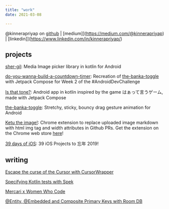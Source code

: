 ```yaml
---
title: "work"
date: 2021-03-08

---
```


@kinnerapriyap on [github](https://github.com/kinnerapriyap) | [medium]](https://medium.com/@kinnerapriyap) | [linkedin]](https://www.linkedin.com/in/kinnerapriyap/)

## projects

[sher-gil](https://github.com/kinnerapriyap/sher-gil): Media Image picker library in kotlin for Android

[do-you-wanna-build-a-countdown-timer](https://github.com/kinnerapriyap/do-you-wanna-build-a-countdown-timer): Recreation of [the-banka-toggle](https://github.com/kinnerapriyap/the-banka-toggle) with Jetpack Compose for Week 2 of the #AndroidDevChallenge

[Is that tone?](https://github.com/kinnerapriyap/is-that-tone-android): Android app in kotlin inspired by the game はぁって言うゲーム, made with Jetpack Compose

[the-banka-toggle](https://github.com/kinnerapriyap/the-banka-toggle): Stretchy, sticky, bouncy drag gesture animation for Android 

[Ketu the image!](https://github.com/kinnerapriyap/ketu-the-img): Chrome extension to replace uploaded image markdown with html img tag and width attributes in Github PRs. Get the extension on the Chrome web store [here](https://chrome.google.com/webstore/detail/ketu-the-image/cfaiodgiaecemdaehdgnnopjeidfogid)!

[39 days of iOS](https://github.com/kinnerapriyap/39-days-of-ios): 39 iOS Projects to 忘​年 2019!

## writing

[Escape the curse of the Cursor with CursorWrapper](https://engineering.mercari.com/en/blog/entry/20201212-cursor-with-cursorwrapper/)

[Specifying Kotlin tests with Spek](https://engineering.mercari.com/en/blog/entry/2019-12-12-100000/)

[Mercari x Women Who Code](https://medium.com/mercari-engineering/mercari-x-women-who-code-480d09ea284b)

[@Entity, @Embedded and Composite Primary Keys with Room DB](https://medium.com/@kinnerapriyap/entity-embedded-and-composite-primary-keys-with-room-db-8cb6ca6256e8)
